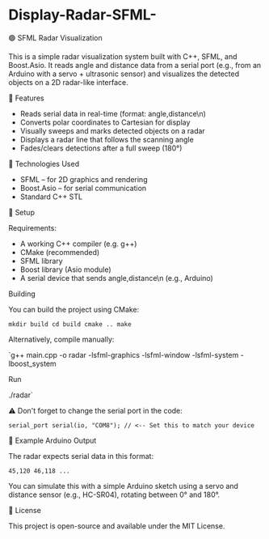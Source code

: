 # Display-Radar-SFML-

🟢 SFML Radar Visualization

This is a simple radar visualization system built with C++, SFML, and Boost.Asio. It reads angle and distance data from a serial port (e.g., from an Arduino with a servo + ultrasonic sensor) and visualizes the detected objects on a 2D radar-like interface.

🚀 Features

- Reads serial data in real-time (format: angle,distance\n)
- Converts polar coordinates to Cartesian for display
- Visually sweeps and marks detected objects on a radar
- Displays a radar line that follows the scanning angle
- Fades/clears detections after a full sweep (180°)

🧰 Technologies Used

- SFML – for 2D graphics and rendering
- Boost.Asio – for serial communication
- Standard C++ STL

🔧 Setup

Requirements:
- A working C++ compiler (e.g. g++)
- CMake (recommended)
- SFML library
- Boost library (Asio module)
- A serial device that sends angle,distance\n (e.g., Arduino)

Building

You can build the project using CMake:

`mkdir build
cd build
cmake ..
make`

Alternatively, compile manually:

`g++ main.cpp -o radar -lsfml-graphics -lsfml-window -lsfml-system -lboost_system

Run

./radar`

⚠️ Don't forget to change the serial port in the code:

`serial_port serial(io, "COM8"); // <-- Set this to match your device`

🧪 Example Arduino Output

The radar expects serial data in this format:

`45,120
46,118
...`

You can simulate this with a simple Arduino sketch using a servo and distance sensor (e.g., HC-SR04), rotating between 0° and 180°.

📄 License

This project is open-source and available under the MIT License.
